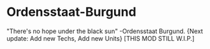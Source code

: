 # Ordensstaat-Burgund
"There's no hope under the black sun" -Ordensstaat Burgund. {Next update: Add new Techs, Add new Units} [THIS MOD STILL W.I.P.]
